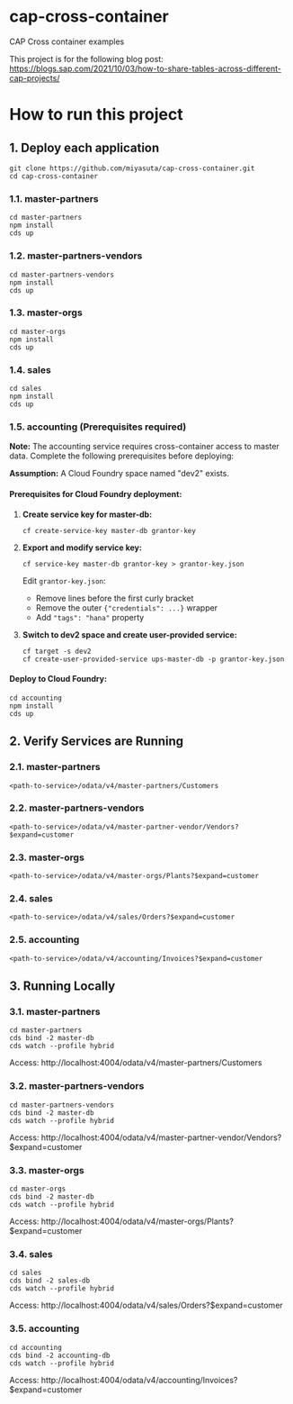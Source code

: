 # cap-cross-container
CAP Cross container examples 

This project is for the following blog post:
https://blogs.sap.com/2021/10/03/how-to-share-tables-across-different-cap-projects/

# How to run this project
## 1. Deploy each application
```
git clone https://github.com/miyasuta/cap-cross-container.git
cd cap-cross-container
```

### 1.1. master-partners
```
cd master-partners
npm install
cds up
```

### 1.2. master-partners-vendors
```
cd master-partners-vendors
npm install
cds up
```

### 1.3. master-orgs
```
cd master-orgs
npm install
cds up
```

### 1.4. sales
```
cd sales
npm install
cds up
```

### 1.5. accounting (Prerequisites required)

**Note:** The accounting service requires cross-container access to master data. Complete the following prerequisites before deploying:

**Assumption:** A Cloud Foundry space named "dev2" exists.

#### Prerequisites for Cloud Foundry deployment:
1. **Create service key for master-db:**
   ```
   cf create-service-key master-db grantor-key
   ```

2. **Export and modify service key:**
   ```
   cf service-key master-db grantor-key > grantor-key.json
   ```
   Edit `grantor-key.json`:
   - Remove lines before the first curly bracket
   - Remove the outer `{"credentials": ...}` wrapper
   - Add `"tags": "hana"` property

3. **Switch to dev2 space and create user-provided service:**
   ```
   cf target -s dev2
   cf create-user-provided-service ups-master-db -p grantor-key.json
   ```

#### Deploy to Cloud Foundry:
```
cd accounting
npm install
cds up
``` 

## 2. Verify Services are Running
### 2.1. master-partners
```
<path-to-service>/odata/v4/master-partners/Customers
```

### 2.2. master-partners-vendors
```
<path-to-service>/odata/v4/master-partner-vendor/Vendors?$expand=customer
```

### 2.3. master-orgs
```
<path-to-service>/odata/v4/master-orgs/Plants?$expand=customer
```

### 2.4. sales
```
<path-to-service>/odata/v4/sales/Orders?$expand=customer
```

### 2.5. accounting
```
<path-to-service>/odata/v4/accounting/Invoices?$expand=customer
```

## 3. Running Locally

### 3.1. master-partners
```
cd master-partners
cds bind -2 master-db
cds watch --profile hybrid
```
Access: http://localhost:4004/odata/v4/master-partners/Customers

### 3.2. master-partners-vendors
```
cd master-partners-vendors
cds bind -2 master-db
cds watch --profile hybrid
```
Access: http://localhost:4004/odata/v4/master-partner-vendor/Vendors?$expand=customer

### 3.3. master-orgs
```
cd master-orgs
cds bind -2 master-db
cds watch --profile hybrid
```
Access: http://localhost:4004/odata/v4/master-orgs/Plants?$expand=customer

### 3.4. sales
```
cd sales
cds bind -2 sales-db
cds watch --profile hybrid
```
Access: http://localhost:4004/odata/v4/sales/Orders?$expand=customer

### 3.5. accounting
```
cd accounting
cds bind -2 accounting-db
cds watch --profile hybrid
```
Access: http://localhost:4004/odata/v4/accounting/Invoices?$expand=customer

